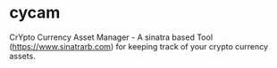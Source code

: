 # cycam
CrYpto Currency Asset Manager - A sinatra based Tool (https://www.sinatrarb.com) for keeping track of your crypto currency assets. 
